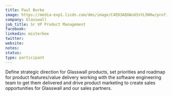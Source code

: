 ```yaml
---
title: Paul Burke
image: https://media-exp1.licdn.com/dms/image/C4E03AQGWuU3sYL5N9w/profile-displayphoto-shrink_800_800/0?e=1596672000&v=beta&t=juY8YCdLtTNVzoJMmHzh7vi9MyQ5Ne3_oLrnKZmtYUs
company: Glasswall
job_title: Sr VP Product Management
facebook:
linkedin: misterbee
twitter: 
website:
notes:
status: 
type: participant
---
```


Define strategic direction for Glasswall products, set priorities and roadmap for product features/value delivery working with the software engineering team to get them delivered and drive product marketing to create sales opportunities for Glasswall and our sales partners.
